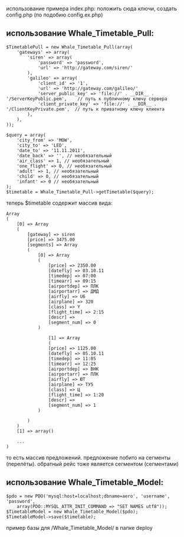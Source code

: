 использование примера index.php: положить сюда ключи, создать config.php (по подобию config.ex.php)

использование Whale_Timetable_Pull:
-----------------------------------

	$TimetablePull = new Whale_Timetable_Pull(array(
		'gateways' => array(
			'siren' => array(
				'password' => 'password',
				'url' => 'http://gateway.com/siren/'
			),
			'galileo' => array(
				'client_id' => '1',
				'url' => 'http://gateway.com/galileo/'
				'server_public_key' => 'file://' . __DIR__ . '/ServerKeyPublic.pem',    // путь к публичному ключу сервера
				'client_private_key' => 'file://' . __DIR__ . '/ClientKeyPrivate.pem',  // путь к приватному ключу клиента
			),
		),
	));
	
	$query = array(
		'city_from' => 'MOW',
		'city_to' => 'LED',
		'date_to' => '11.11.2011',
		'date_back' => '', // необязательный
		'air_class' => 1, // необязательный
		'one_flight' => 0, // необязательный
		'adult' => 1, // необязательный
		'child' => 0, // необязательный
		'infant' => 0 // необязательный
	);
	$timetable = Whale_Timetable_Pull->getTimetable($query);

теперь $timetable содержит массив вида:

	Array
	(
		[0] => Array
		(
			[gateway] => siren
			[price] => 3475.00
			[segments] => Array
			(
				[0] => Array
				(
					[price] => 2350.00
					[datefly] => 03.10.11
					[timedep] => 07:00
					[timearr] => 09:15
					[airportdep] => ПЛК
					[airportarr] => ДМД
					[airfly] => U6
					[airplane] => 320
					[class] => Y
					[flight_time] => 2:15
					[descr] => 
					[segment_num] => 0
				)
				
					[1] => Array
					(
					[price] => 1125.00
					[datefly] => 05.10.11
					[timedep] => 11:05
					[timearr] => 12:25
					[airportdep] => ВНК
					[airportarr] => ПЛК
					[airfly] => ЮТ
					[airplane] => ТУ5
					[class] => Ц
					[flight_time] => 1:20
					[descr] => 
					[segment_num] => 1
				)
			
			)
		)
		[1] => array()
	
		...
	)

то есть массив предложений. предложение побито на сегменты (перелёты). обратный рейс тоже является сегментом (сегментами)

использование Whale_Timetable_Model:
------------------------------------

	$pdo = new PDO('mysql:host=localhost;dbname=aero', 'username', 'password', 
		array(PDO::MYSQL_ATTR_INIT_COMMAND => "SET NAMES utf8"));
	$TimetableModel = new Whale_Timetable_Model($pdo);
	$TimetableModel->save($timetable);

пример базы для /Whale_Timetable_Model/ в папке deploy 

